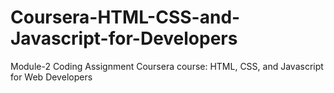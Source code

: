# Coursera-HTML-CSS-and-Javascript-for-Developers
Module-2 Coding Assignment
Coursera course: HTML, CSS, and Javascript for Web Developers
